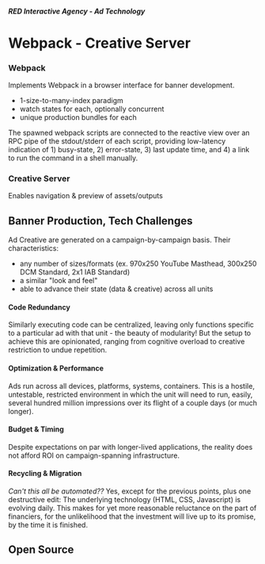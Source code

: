 ##### RED Interactive Agency - Ad Technology

Webpack - Creative Server
=============== 
### Webpack
Implements Webpack in a browser interface for banner development.
- 1-size-to-many-index paradigm
- watch states for each, optionally concurrent
- unique production bundles for each

The spawned webpack scripts are connected to the reactive view over an RPC pipe of the stdout/stderr of each script, providing low-latency indication of 1) busy-state, 2) error-state, 3) last update time, and 4) a link to run the command in a shell manually. 

### Creative Server
Enables navigation & preview of assets/outputs

 
## Banner Production, Tech Challenges
Ad Creative are generated on a campaign-by-campaign basis. Their characteristics:
 - any number of sizes/formats (ex. 970x250 YouTube Masthead, 300x250 DCM Standard, 2x1 IAB Standard)
 - a similar "look and feel"
 - able to advance their state (data & creative) across all units
 
#### Code Redundancy
Similarly executing code can be centralized, leaving only functions specific to a particular ad with that unit - the beauty of modularity! But the setup to achieve this are opinionated, ranging from cognitive overload to creative restriction to undue repetition.

#### Optimization & Performance
Ads run across all devices, platforms, systems, containers. This is a hostile, untestable, restricted environment in which the unit will need to run, easily, several hundred million impressions over its flight of a couple days (or much longer).

#### Budget & Timing
Despite expectations on par with longer-lived applications, the reality does not afford ROI on campaign-spanning infrastructure.

#### Recycling & Migration
_Can't this all be automated??_ Yes, except for the previous points, plus one destructive edit: The underlying technology (HTML, CSS, Javascript) is evolving daily. This makes for yet more reasonable reluctance on the part of financiers, for the unlikelihood that the investment will live up to its promise, by the time it is finished.

## Open Source


